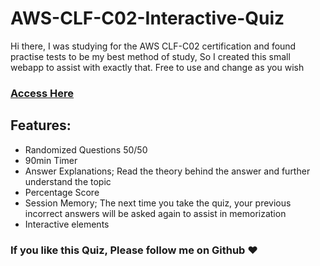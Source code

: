 # AWS-CLF-C02-Interactive-Quiz
Hi there, I was studying for the AWS CLF-C02 certification and found practise tests to be my best method of study, So I created this small webapp to assist with exactly that. Free to use and change as you wish 
### **[Access Here](https://aristidesai.github.io/AWS-CLF-C02-Interactive-Quiz/)**

## Features:
- Randomized Questions 50/50
- 90min Timer
- Answer Explanations; Read the theory behind the answer and further understand the topic
- Percentage Score
- Session Memory; The next time you take the quiz, your previous incorrect answers will be asked again to assist in memorization
- Interactive elements

### If you like this Quiz, Please follow me on Github ❤️
